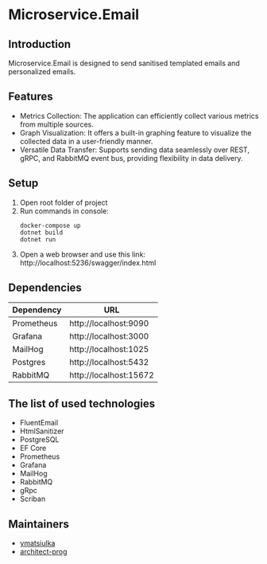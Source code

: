 # Microservice.Email

## Introduction
Microservice.Email is designed to send sanitised templated emails and personalized emails.<br>

## Features
- Metrics Collection: The application can efficiently collect various metrics from multiple sources.
- Graph Visualization: It offers a built-in graphing feature to visualize the collected data in a user-friendly manner.
- Versatile Data Transfer: Supports sending data seamlessly over REST, gRPC, and RabbitMQ event bus, providing flexibility in data delivery.

## Setup
1. Open root folder of project 
2. Run commands in console:
    ```
    docker-compose up
    dotnet build
    dotnet run
    ```
3. Open a web browser and use this link: http://localhost:5236/swagger/index.html

## Dependencies
| Dependency    | URL                               |
|---------------|-----------------------------------|
| Prometheus    | http://localhost:9090				|
| Grafana       | http://localhost:3000				|
| MailHog       | http://localhost:1025             |
| Postgres      | http://localhost:5432             |
| RabbitMQ      | http://localhost:15672            |

## The list of used technologies
- FluentEmail
- HtmlSanitizer
- PostgreSQL
- EF Core
- Prometheus
- Grafana
- MailHog
- RabbitMQ
- gRpc
- Scriban

## Maintainers
- [ymatsiulka](https://github.com/ymatsiulka)
- [architect-prog](https://github.com/architect-prog)